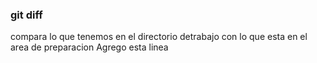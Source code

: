 ### git diff
compara lo que tenemos en el directorio detrabajo con lo  que esta en el area de preparacion
Agrego esta linea 
